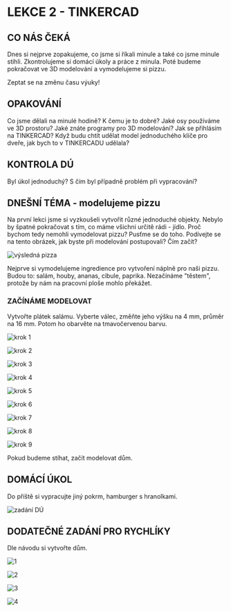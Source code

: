 # LEKCE 2 - TINKERCAD

## CO NÁS ČEKÁ

Dnes si nejprve zopakujeme, co jsme si říkali minule a také co jsme minule stihli. Zkontrolujeme si domácí úkoly a práce z minula. Poté budeme pokračovat ve 3D modelování a vymodelujeme si pizzu.

Zeptat se na změnu času výuky!

## OPAKOVÁNÍ

Co jsme dělali na minulé hodině? K čemu je to dobré? Jaké osy používáme ve 3D prostoru? Jaké znáte programy pro 3D modelování? Jak se přihlásím na TINKERCAD? Když budu chtít udělat model jednoduchého klíče pro dveře, jak bych to v TINKERCADU udělala?

## KONTROLA DÚ

Byl úkol jednoduchý? S čím byl případně problém při vypracování?

## DNEŠNÍ TÉMA - modelujeme pizzu

Na první lekci jsme si vyzkoušeli vytvořit různé jednoduché objekty. Nebylo by špatné pokračovat s tím, co máme všichni určitě rádi - jídlo. Proč bychom tedy nemohli vymodelovat pizzu? Pusťme se do toho.
Podívejte se na tento obrázek, jak byste při modelování postupovali? Čím začít?

![výsledná pizza](vysledek.png)

Nejprve si vymodelujeme ingredience pro vytvoření náplně pro naši pizzu. Budou to: salám, houby, ananas, cibule, paprika. Nezačínáme "těstem", protože by nám na pracovní ploše mohlo překážet.

### ZAČÍNÁME MODELOVAT 
Vytvořte plátek salámu.
Vyberte válec, změňte jeho výšku na 4 mm, průměr na 16 mm. Potom ho obarvěte na tmavočervenou barvu.

![krok 1](lekce2_1.png)

![krok 2](lekce2_2.png)

![krok 3](lekce2_3.png)

![krok 4](lekce2_4.png)

![krok 5](lekce2_5.png)

![krok 6](lekce2_6.png)

![krok 7](lekce2_7.png)

![krok 8](lekce2_8.png)

![krok 9](lekce2_9.png)

Pokud budeme stíhat, začít modelovat dům.

## DOMÁCÍ ÚKOL

Do příště si vypracujte jiný pokrm, hamburger s hranolkami. 

![zadání DÚ](lekce2_10.png)

## DODATEČNÉ ZADÁNÍ PRO RYCHLÍKY

Dle návodu si vytvořte dům.

![1](ukol3_1.png)

![2](ukol3_2.png)

![3](ukol3_3.png)

![4](ukol3_4.png)
